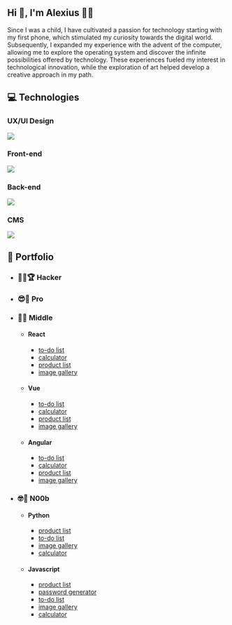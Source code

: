 <!---
system12dev/system12dev is a ✨ special ✨ repository because its `README.md` (this file) appears on your GitHub profile.
You can click the Preview link to take a look at your changes.
--->



<section>
    <h1>Hi 👋, I'm Alexius 👨‍💻</h1>
    <p>
        Since I was a child, I have cultivated a passion for technology starting with my first phone, which stimulated
        my curiosity towards the digital world. Subsequently, I expanded my experience with the advent of the computer,
        allowing me to explore the operating system and discover the infinite possibilities offered by technology. These
        experiences fueled my interest in technological innovation, while the exploration of art helped develop a
        creative approach in my path.</p>
</section>
<section>
    <h2>💻 Technologies</h2>
    <h3>UX/UI Design</h3>
    <img src="https://skillicons.dev/icons?i=figma,ai,ps" />
    <h3>Front-end</h3>
    <a href="https://skillicons.dev">
        <img src="https://skillicons.dev/icons?i=html,css,sass,js,ts,react,svelte" />
    </a>
    <h3>Back-end</h3>
    <a href="https://skillicons.dev">
        <img src="https://skillicons.dev/icons?i=php,python,nodejs,git,github,vite,docker,firebase,mysql,supabase" />
    </a>
    <h3>CMS</h3>
    <img src="https://skillicons.dev/icons?i=wordpress" />
</section>
<section>
    <h2>💼 Portfolio</h2>
    <ul>
        <li>
            <h3>🐱‍💻🏆 Hacker</h3>
        </li>
        <li>
            <h3>😎🥇 Pro</h3>
        </li>
        <li>
            <h3>🤠🥈 Middle</h3>
            <ul>
                <li>
                    <h4>React</h4>
                    <ul>
                        <li><a href="">to-do list</a></li>
                        <li><a href="https://github.com/system12dev/js-calculator">calculator</a></li>
                        <li><a href="">product list</a></li>
                        <li><a href="">image gallery</a></li>
                    </ul>
                </li>
                <li>
                    <h4>Vue</h4>
                    <ul>
                        <li><a href="">to-do list</a></li>
                        <li><a href="">calculator</a></li>
                        <li><a href="">product list</a></li>
                        <li><a href="">image gallery</a></li>
                    </ul>
                </li>
                <li>
                    <h4>Angular</h4>
                    <ul>
                        <li><a href="">to-do list</a></li>
                        <li><a href="">calculator</a></li>
                        <li><a href="">product list</a></li>
                        <li><a href="">image gallery</a></li>
                    </ul>
                </li>
            </ul>
        </li>
        <li>
            <h3>🤓🥉 N00b</h3>
            <ul>
               <li>
                    <h4>Python</h4>
                    <ul>
                        <li><a href="">product list</a></li>
                        <li><a href="">to-do list</a></li>
                        <li><a href="">image gallery</a></li>
                        <li><a href="">calculator</a></li>
                    </ul>
                </li>
                <li>
                    <h4>Javascript</h4>
                    <ul>
                        <li><a href="">product list</a></li>
                        <li><a href="">password generator</a></li>
                        <li><a href="">to-do list</a></li>
                        <li><a href="">image gallery</a></li>
                        <li><a href="">calculator</a></li>
                    </ul>
                </li>
            </ul>
        </li>
    </ul>
</section>
